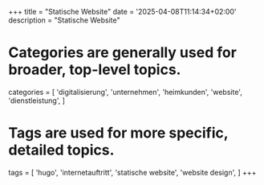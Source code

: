 +++
title = "Statische Website"
date = '2025-04-08T11:14:34+02:00'
description = "Statische Website"
# Categories are generally used for broader, top-level topics.
categories = [
 'digitalisierung',
 'unternehmen',
 'heimkunden',
 'website',
 'dienstleistung',
]
# Tags are used for more specific, detailed topics.
tags = [
 'hugo',
 'internetauftritt',
 'statische website',
 'website design',
]
+++
